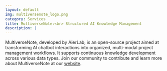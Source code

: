 ```yaml
---
layout: default
img: multiversenote_logo.png
category: Services
title: MultiverseNote:<br> Structured AI Knowledge Management
description: |
---
```


MultiverseNote, developed by AierLab, is an open-source project aimed at transforming AI chatbot interactions into organized, multi-modal project management workflows. It supports continuous knowledge development across various data types. Join our community to contribute and learn more about MultiverseNote at our [website](http://aierlab.tech).
